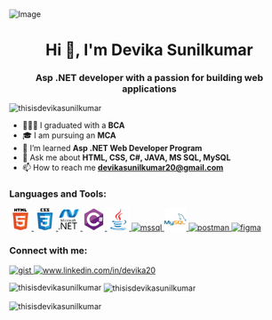 <img align="center" alt="Image" width="1000" height="400" src="https://i.postimg.cc/KvkLchdD/coding.gif"/>

<h1 align="center">Hi 👋, I'm Devika Sunilkumar</h1>
<h3 align="center">Asp .NET developer with a passion for building web applications</h3>

<p align="left"> <img src="https://komarev.com/ghpvc/?username=thisisdevikasunilkumar&label=Profile%20views&color=0e75b6&style=flat" alt="thisisdevikasunilkumar" /> </p>

- 🧑🏼‍🎓 I graduated with a **BCA**
- 🎓 I am pursuing an **MCA**
- 🌱 I’m learned **Asp .NET Web Developer Program**
- 💬 Ask me about **HTML, CSS, C#, JAVA, MS SQL, MySQL**
- 📫 How to reach me **devikasunilkumar20@gmail.com**

<h3 align="left">Languages and Tools:</h3>
<p align="left">
  <a href="https://www.w3.org/html/" target="_blank" rel="noreferrer">
    <img src="https://raw.githubusercontent.com/devicons/devicon/master/icons/html5/html5-original-wordmark.svg" alt="html5" width="40" height="40" />
  </a>
  <a href="https://www.w3schools.com/css/" target="_blank" rel="noreferrer">
    <img src="https://raw.githubusercontent.com/devicons/devicon/master/icons/css3/css3-original-wordmark.svg" alt="css3" width="40" height="40" />
  </a>
  <a href="https://dotnet.microsoft.com/" target="_blank" rel="noreferrer">
    <img src="https://raw.githubusercontent.com/devicons/devicon/master/icons/dot-net/dot-net-original-wordmark.svg" alt="dotnet" width="40" height="40" />
  </a>
  <a href="https://www.w3schools.com/cs/" target="_blank" rel="noreferrer">
    <img src="https://raw.githubusercontent.com/devicons/devicon/master/icons/csharp/csharp-original.svg" alt="csharp" width="40" height="40" />
  </a>
  <a href="https://www.java.com" target="_blank" rel="noreferrer"> 
    <img src="https://raw.githubusercontent.com/devicons/devicon/master/icons/java/java-original.svg" alt="java" width="40" height="40"/> 
  </a> 
  <a href="https://www.microsoft.com/en-us/sql-server" target="_blank" rel="noreferrer">
    <img src="https://www.svgrepo.com/show/303229/microsoft-sql-server-logo.svg" alt="mssql" width="40" height="40" />
  </a>
  <a href="https://www.mysql.com/" target="_blank" rel="noreferrer"> 
    <img src="https://raw.githubusercontent.com/devicons/devicon/master/icons/mysql/mysql-original-wordmark.svg" alt="mysql" width="40" height="40"/> 
  </a>
  <a href="https://postman.com" target="_blank" rel="noreferrer">
    <img src="https://www.vectorlogo.zone/logos/getpostman/getpostman-icon.svg" alt="postman" width="40" height="40" />
  </a>
  <a href="https://www.figma.com/" target="_blank" rel="noreferrer">
    <img src="https://www.vectorlogo.zone/logos/figma/figma-icon.svg" alt="figma" width="40" height="40" />
  </a>
</p>

<h3 align="left">Connect with me:</h3>
<p align="left">
  <a href="https://gist.github.com/thisisdevikasunilkumar" target="_blank">
    <img src="https://www.vectorlogo.zone/logos/github/github-icon.svg" alt="gist" width="40" height="40" />
  </a>
  
  <a href="https://linkedin.com/in/www.linkedin.com/in/devika20" target="blank">
    <img src="https://raw.githubusercontent.com/rahuldkjain/github-profile-readme-generator/master/src/images/icons/Social/linked-in-alt.svg" alt="www.linkedin.com/in/devika20" 
      height="30" width="40" />
  </a>
</p>

<p><img align="left" src="https://github-readme-stats.vercel.app/api/top-langs?username=thisisdevikasunilkumar&show_icons=true&locale=en&layout=compact" alt="thisisdevikasunilkumar" /></p>

<p>&nbsp;<img align="center" src="https://github-readme-stats.vercel.app/api?username=thisisdevikasunilkumar&show_icons=true&locale=en" alt="thisisdevikasunilkumar" /></p>

<p><img align="center" src="https://github-readme-streak-stats.herokuapp.com/?user=thisisdevikasunilkumar&" alt="thisisdevikasunilkumar" /></p>
